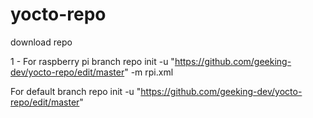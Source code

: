 # yocto-repo

download repo 

1 - For raspberry pi branch
repo init -u "https://github.com/geeking-dev/yocto-repo/edit/master" -m rpi.xml

For default branch 
repo init -u "https://github.com/geeking-dev/yocto-repo/edit/master" 
